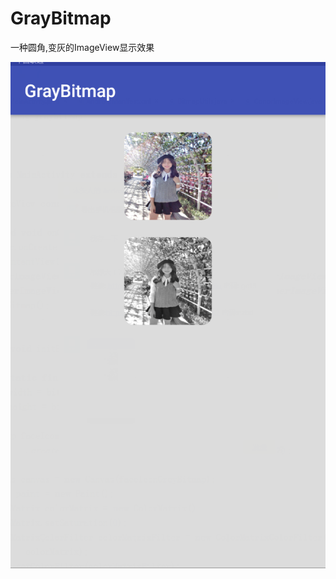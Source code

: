 # GrayBitmap
一种圆角,变灰的ImageView显示效果

![Image text](https://github.com/WangcWj/image-folder/blob/8fdc0fc8c3ef59faf48b32609b8c789fdd084490/QQ.png?raw=true)
